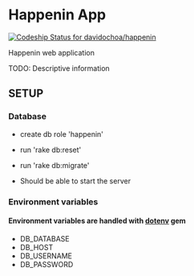 Happenin App
========================

[ ![Codeship Status for davidochoa/happenin](https://codeship.io/projects/9e817d90-1bf8-0132-47fc-0e44169fbb48/status)](https://codeship.io/projects/35063)

Happenin web application

TODO: Descriptive information

SETUP
----

### Database
* create db role 'happenin'
* run 'rake db:reset'
* run 'rake db:migrate'

* Should be able to start the server

### Environment variables
#### Environment variables are handled with [dotenv](https://github.com/bkeepers/dotenv) gem
- DB_DATABASE
- DB_HOST
- DB_USERNAME
- DB_PASSWORD
